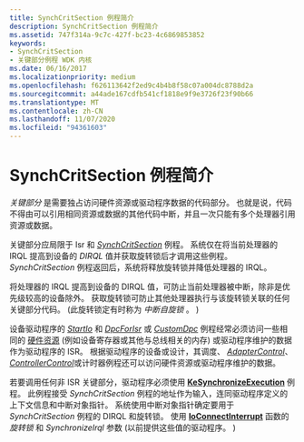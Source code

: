 ```yaml
---
title: SynchCritSection 例程简介
description: SynchCritSection 例程简介
ms.assetid: 747f314a-9c7c-427f-bc23-4c6869853852
keywords:
- SynchCritSection
- 关键部分例程 WDK 内核
ms.date: 06/16/2017
ms.localizationpriority: medium
ms.openlocfilehash: f626113642f2ed9c4b4b8f58c07a004dc8788d2a
ms.sourcegitcommit: a44ade167cdfb541cf1818e9f9e3726f23f90b66
ms.translationtype: MT
ms.contentlocale: zh-CN
ms.lasthandoff: 11/07/2020
ms.locfileid: "94361603"
---
```

# <a name="introduction-to-synchcritsection-routines"></a>SynchCritSection 例程简介





*关键部分* 是需要独占访问硬件资源或驱动程序数据的代码部分。 也就是说，代码不得由可以引用相同资源或数据的其他代码中断，并且一次只能有多个处理器引用资源或数据。

关键部分应局限于 Isr 和 [*SynchCritSection*](/windows-hardware/drivers/ddi/wdm/nc-wdm-ksynchronize_routine) 例程。 系统仅在将当前处理器的 IRQL 提高到设备的 *DIRQL* 值并获取旋转锁后才调用这些例程。 *SynchCritSection* 例程返回后，系统将释放旋转锁并降低处理器的 IRQL。

将处理器的 IRQL 提高到设备的 DIRQL 值，可防止当前处理器被中断，除非是优先级较高的设备除外。 获取旋转锁可防止其他处理器执行与该旋转锁关联的任何关键部分代码。  (此旋转锁定有时称为 *中断自旋锁* 。 ) 

设备驱动程序的 [*StartIo*](/windows-hardware/drivers/ddi/wdm/nc-wdm-driver_startio) 和 [*DpcForIsr*](/windows-hardware/drivers/ddi/wdm/nc-wdm-io_dpc_routine) 或 [*CustomDpc*](/windows-hardware/drivers/ddi/wdm/nc-wdm-kdeferred_routine) 例程经常必须访问一些相同的 [硬件资源](hardware-resources.md) (例如设备寄存器或其他与总线相关的内存) 或驱动程序维护的数据作为驱动程序的 ISR。 根据驱动程序的设备或设计，其调度、 [*AdapterControl*](/windows-hardware/drivers/ddi/wdm/nc-wdm-driver_control)、 [*ControllerControl*](https://msdn.microsoft.com/library/windows/hardware/ff542049)或计时器例程还可以访问硬件资源或驱动程序维护的数据。

若要调用任何非 ISR 关键部分，驱动程序必须使用 [**KeSynchronizeExecution**](/windows-hardware/drivers/ddi/wdm/nf-wdm-kesynchronizeexecution) 例程。 此例程接受 *SynchCritSection* 例程的地址作为输入，连同驱动程序定义的上下文信息和中断对象指针。 系统使用中断对象指针确定要用于 *SynchCritSection* 例程的 DIRQL 和旋转锁。 使用 [**IoConnectInterrupt**](/windows-hardware/drivers/ddi/wdm/nf-wdm-ioconnectinterrupt) 函数的 *旋转锁* 和 *SynchronizeIrql* 参数 (以前提供这些值的驱动程序。 ) 

